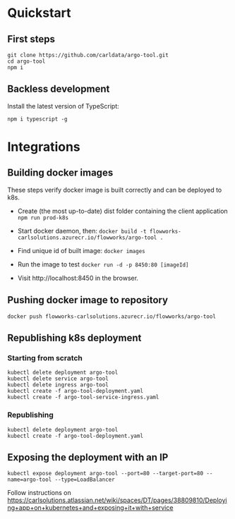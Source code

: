 # Quickstart

## First steps

```
git clone https://github.com/carldata/argo-tool.git
cd argo-tool
npm i
```

## Backless development

Install the latest version of TypeScript:
```
npm i typescript -g
```

# Integrations

## Building docker images

These steps verify docker image is built correctly and can be deployed to k8s.

* Create (the most up-to-date) dist folder containing the client application
`npm run prod-k8s`

* Start docker daemon, then:
`docker build -t flowworks-carlsolutions.azurecr.io/flowworks/argo-tool .`

* Find unique id of built image:
`docker images`

* Run the image to test
`docker run -d -p 8450:80 [imageId]`

* Visit http://localhost:8450 in the browser.

## Pushing docker image to repository

```
docker push flowworks-carlsolutions.azurecr.io/flowworks/argo-tool
```

## Republishing k8s deployment

### Starting from scratch

```
kubectl delete deployment argo-tool
kubectl delete service argo-tool
kubectl delete ingress argo-tool
kubectl create -f argo-tool-deployment.yaml
kubectl create -f argo-tool-service-ingress.yaml
```

### Republishing

```
kubectl delete deployment argo-tool
kubectl create -f argo-tool-deployment.yaml
```

## Exposing the deployment with an IP

```
kubectl expose deployment argo-tool --port=80 --target-port=80 --name=argo-tool --type=LoadBalancer
```

Follow instructions on https://carlsolutions.atlassian.net/wiki/spaces/DT/pages/38809810/Deploying+app+on+kubernetes+and+exposing+it+with+service